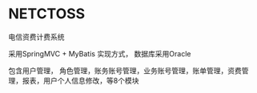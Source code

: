 # NETCTOSS
电信资费计费系统

采用SpringMVC + MyBatis 实现方式， 数据库采用Oracle

包含用户管理， 角色管理，账务账号管理，业务账号管理，账单管理，资费管理，报表，用户个人信息修改，等8个模块
